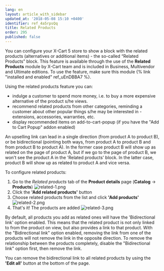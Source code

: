 ```yaml
---
lang: en
layout: article_with_sidebar
updated_at: '2018-05-08 15:10 +0400'
identifier: ref_4a5rpsQq
title: Related Products
order: 295
published: false
---
```

You can configure your X-Cart 5 store to show a block with the related products (alternatives or additional items) - the so-called “Related Products” block. This feature is available through the use of the **Related Products** module by X-Cart team and is included in Business, Multivendor and Ultimate editions. To use the feature, make sure this module {% link "installed and enabled" ref_uEnDBBA7 %}.

Using the related products feature you can: 
* indulge a customer to spend more money, i.e. to buy a more expensive alternative of the product s/he views.
* recommend related products from other categories, reminding a customer about other popular things s/he may be interested in -  extensions, accessories, warranties, etc.
* display recommended items on add-to-cart-popup (if you have the "Add to Cart Popup" addon enabled)

An upselling link can lead in a single direction (from product A to product B), or be bidirectional (pointing both ways, from product A to product B and from product B to product A). In the former case product B will show up as related on the page of product A, but if we go to the page of product B, we won't see the product A in the 'Related products' block. In the latter case, product B will show up as related to product A and vice versa.

To configure related products:
1. Go to the _Related products_ tab of the **Product details** page (**Catalog** -> **Products**)
  ![related-1.png]({{site.baseurl}}/attachments/ref_4a5rpsQq/related-1.png)
2. Click the **'Add related products'** button
3. Choose related products from the list and click **'Add products'**
  ![related-2.png]({{site.baseurl}}/attachments/ref_4a5rpsQq/related-2.png)
4. That's it! The products are added
  ![related-3.png]({{site.baseurl}}/attachments/ref_4a5rpsQq/related-3.png)


By default, all products you add as related ones will have the 'Bidirectional link' option enabled. This means that the related product is not only linked to from the product on view, but also provides a link to that product. With the "Bidirectional link" option enabled, removing the link from one of the products will not remove the link in the opposite direction. To remove the relationship between the products completely, disable the "Bidirectional link" option first, then remove the link.

You can remove the bidirectional link to all related products by using the **'Edit all'** button at the bottom of the page.